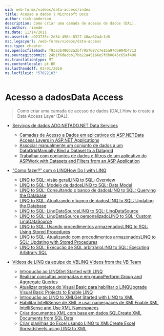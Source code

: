 ```yaml
---
uid: web-forms/videos/data-access/index
title: Acesso a dados | Microsoft Docs
author: rick-anderson
description: Como criar uma camada de acesso de dados (DAL).
ms.author: riande
ms.date: 11/14/2011
ms.assetid: a923735c-2d34-456c-8327-40aa62a4c1d6
msc.legacyurl: /web-forms/videos/data-access
msc.type: chapter
ms.openlocfilehash: f93a3b496b2a3bf7957687c7e1ba97db994b4712
ms.sourcegitcommit: 24b1f6decbb17bb22a45166e5fdb0845c65af498
ms.translationtype: MT
ms.contentlocale: pt-BR
ms.lasthandoff: 03/01/2019
ms.locfileid: "57022103"
---
```

<a name="data-access"></a><span data-ttu-id="861f3-103">Acesso a dados</span><span class="sxs-lookup"><span data-stu-id="861f3-103">Data Access</span></span>
====================
> <span data-ttu-id="861f3-104">Como criar uma camada de acesso de dados (DAL).</span><span class="sxs-lookup"><span data-stu-id="861f3-104">How to create a Data Access Layer (DAL).</span></span>


- [<span data-ttu-id="861f3-105">Serviços de dados ADO.NET</span><span class="sxs-lookup"><span data-stu-id="861f3-105">ADO.NET Data Services</span></span>](adonet-data-services/index.md)

    - [<span data-ttu-id="861f3-106">Camadas de Acesso a Dados em aplicativos do ASP.NET</span><span class="sxs-lookup"><span data-stu-id="861f3-106">Data Access Layers in ASP.NET Applications</span></span>](adonet-data-services/data-access-layers-in-aspnet-applications.md)
    - [<span data-ttu-id="861f3-107">Associar manualmente um conjunto de dados a um DataGrid</span><span class="sxs-lookup"><span data-stu-id="861f3-107">Manually Bind a Dataset to a Datagrid</span></span>](adonet-data-services/how-to-manually-bind-a-dataset-to-a-datagrid.md)
    - [<span data-ttu-id="861f3-108">Trabalhar com conjuntos de dados e filtros de um aplicativo do ASP</span><span class="sxs-lookup"><span data-stu-id="861f3-108">Work with Datasets and Filters from an ASP Application</span></span>](adonet-data-services/how-to-work-with-datasets-and-filters-from-an-asp-application.md)
- [<span data-ttu-id="861f3-109">"Como fazer?" com o LINQ</span><span class="sxs-lookup"><span data-stu-id="861f3-109">How Do I with LINQ</span></span>](how-do-i-with-linq/index.md)

    - [<span data-ttu-id="861f3-110">LINQ to SQL: visão geral</span><span class="sxs-lookup"><span data-stu-id="861f3-110">LINQ to SQL: Overview</span></span>](how-do-i-with-linq/how-do-i-linq-to-sql-overview.md)
    - [<span data-ttu-id="861f3-111">LINQ to SQL: Modelo de dados</span><span class="sxs-lookup"><span data-stu-id="861f3-111">LINQ to SQL: Data Model</span></span>](how-do-i-with-linq/how-do-i-linq-to-sql-data-model.md)
    - [<span data-ttu-id="861f3-112">LINQ to SQL: Consultando o banco de dados</span><span class="sxs-lookup"><span data-stu-id="861f3-112">LINQ to SQL: Querying the Database</span></span>](how-do-i-with-linq/how-do-i-linq-to-sql-querying-the-database.md)
    - [<span data-ttu-id="861f3-113">LINQ to SQL: Atualizando o banco de dados</span><span class="sxs-lookup"><span data-stu-id="861f3-113">LINQ to SQL: Updating the Database</span></span>](how-do-i-with-linq/how-do-i-linq-to-sql-updating-the-database.md)
    - [<span data-ttu-id="861f3-114">LINQ to SQL: LinqDataSource</span><span class="sxs-lookup"><span data-stu-id="861f3-114">LINQ to SQL: LinqDataSource</span></span>](how-do-i-with-linq/how-do-i-linq-to-sql-linqdatasource.md)
    - [<span data-ttu-id="861f3-115">LINQ to SQL: LinqDataSource personalizado</span><span class="sxs-lookup"><span data-stu-id="861f3-115">LINQ to SQL: Custom LinqDataSource</span></span>](how-do-i-with-linq/how-do-i-linq-to-sql-custom-linqdatasource.md)
    - [<span data-ttu-id="861f3-116">LINQ to SQL: Usando procedimentos armazenados</span><span class="sxs-lookup"><span data-stu-id="861f3-116">LINQ to SQL: Using Stored Procedures</span></span>](how-do-i-with-linq/how-do-i-linq-to-sql-using-stored-procedures.md)
    - [<span data-ttu-id="861f3-117">LINQ to SQL: Atualizando com procedimentos armazenados</span><span class="sxs-lookup"><span data-stu-id="861f3-117">LINQ to SQL: Updating with Stored Procedures</span></span>](how-do-i-with-linq/how-do-i-linq-to-sql-updating-with-stored-procedures.md)
    - [<span data-ttu-id="861f3-118">LINQ to SQL: Execução de SQL arbitrário</span><span class="sxs-lookup"><span data-stu-id="861f3-118">LINQ to SQL: Executing Arbitrary SQL</span></span>](how-do-i-with-linq/how-do-i-linq-to-sql-executing-arbitrary-sql.md)
- [<span data-ttu-id="861f3-119">Vídeos de LINQ da equipe do VB</span><span class="sxs-lookup"><span data-stu-id="861f3-119">LINQ Videos from the VB Team</span></span>](linq-videos-from-the-vb-team/index.md)

    - [<span data-ttu-id="861f3-120">Introdução ao LINQ</span><span class="sxs-lookup"><span data-stu-id="861f3-120">Get Started with LINQ</span></span>](linq-videos-from-the-vb-team/how-do-i-get-started-with-linq.md)
    - [<span data-ttu-id="861f3-121">Realizar consultas agregadas e em grupo</span><span class="sxs-lookup"><span data-stu-id="861f3-121">Perform Group and Aggregate Queries</span></span>](linq-videos-from-the-vb-team/how-do-i-perform-group-and-aggregate-queries.md)
    - [<span data-ttu-id="861f3-122">Atualizar projetos do Visual Basic para habilitar o LINQ</span><span class="sxs-lookup"><span data-stu-id="861f3-122">Upgrade Visual Basic Projects to Enable LINQ</span></span>](linq-videos-from-the-vb-team/how-do-i-upgrade-visual-basic-projects-to-enable-linq.md)
    - [<span data-ttu-id="861f3-123">Introdução ao LINQ to XML</span><span class="sxs-lookup"><span data-stu-id="861f3-123">Get Started with LINQ to XML</span></span>](linq-videos-from-the-vb-team/how-do-i-get-started-with-linq-to-xml.md)
    - [<span data-ttu-id="861f3-124">Habilitar IntelliSense de XML e usar namespaces de XML</span><span class="sxs-lookup"><span data-stu-id="861f3-124">Enable XML IntelliSense and Use XML Namespaces</span></span>](linq-videos-from-the-vb-team/how-do-i-enable-xml-intellisense-and-use-xml-namespaces.md)
    - [<span data-ttu-id="861f3-125">Criar documentos XML com base em dados SQL</span><span class="sxs-lookup"><span data-stu-id="861f3-125">Create XML Documents from SQL Data</span></span>](linq-videos-from-the-vb-team/how-do-i-create-xml-documents-from-sql-data.md)
    - [<span data-ttu-id="861f3-126">Criar planilhas do Excel usando LINQ to XML</span><span class="sxs-lookup"><span data-stu-id="861f3-126">Create Excel Spreadsheets using LINQ to XML</span></span>](linq-videos-from-the-vb-team/how-do-i-create-excel-spreadsheets-using-linq-to-xml.md)
